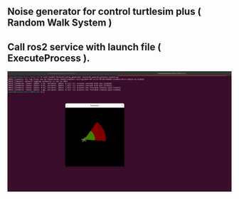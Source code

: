 ## Noise generator for control turtlesim plus ( Random Walk System )






## Call ros2 service with launch file ( ExecuteProcess ).
![App Screenshot](images/execute_process.png)
